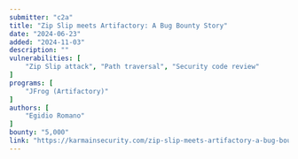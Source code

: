 ```yaml
---
submitter: "c2a"
title: "Zip Slip meets Artifactory: A Bug Bounty Story"
date: "2024-06-23"
added: "2024-11-03"
description: ""
vulnerabilities: [
    "Zip Slip attack", "Path traversal", "Security code review"
]
programs: [
    "JFrog (Artifactory)"
]
authors: [
    "Egidio Romano"
]
bounty: "5,000"
link: "https://karmainsecurity.com/zip-slip-meets-artifactory-a-bug-bounty-story"
---
```




